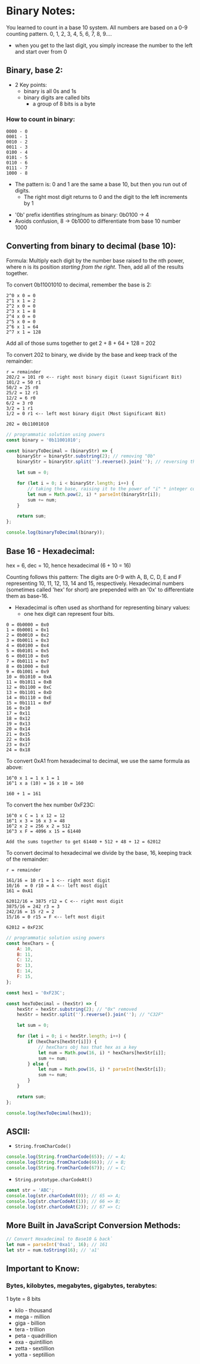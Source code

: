 # Binary Notes:

You learned to count in a base 10 system. All numbers are based on a 0-9 counting pattern.
0, 1, 2, 3, 4, 5, 6, 7, 8, 9....

-   when you get to the last digit, you simply increase the number to the left and start over from 0

## Binary, base 2:

-   2 Key points:
    -   binary is all 0s and 1s
    -   binary digits are called bits
        -   a group of 8 bits is a byte

### How to count in binary:

```
0000 - 0
0001 - 1
0010 - 2
0011 - 3
0100 - 4
0101 - 5
0110 - 6
0111 - 7
1000 - 8
```

-   The pattern is: 0 and 1 are the same a base 10, but then you run out of digits.
    -   The right most digit returns to 0 and the digit to the left increments by 1

*   '0b' prefix identifies string/num as binary: 0b0100 -> 4
*   Avoids confusion, 8 -> 0b1000 to differentiate from base 10 number 1000

## Converting from binary to decimal (base 10):

Formula: Multiply each digit by the number base raised to the nth power, where n
is its position _starting from the right_. Then, add all of the results together.

To convert 0b11001010 to decimal, remember the base is 2:

```
2^0 x 0 = 0
2^1 x 1 = 2
2^2 x 0 = 0
2^3 x 1 = 8
2^4 x 0 = 0
2^5 x 0 = 0
2^6 x 1 = 64
2^7 x 1 = 128
```

Add all of those sums together to get 2 + 8 + 64 + 128 = 202

To convert 202 to binary, we divide by the base and keep track of the remainder:

```
r = remainder
202/2 = 101 r0 <-- right most binary digit (Least Significant Bit)
101/2 = 50 r1
50/2 = 25 r0
25/2 = 12 r1
12/2 = 6 r0
6/2 = 3 r0
3/2 = 1 r1
1/2 = 0 r1 <-- left most binary digit (Most Significant Bit)

202 = 0b11001010
```

```javascript
// programmatic solution using powers
const binary = '0b11001010';

const binaryToDecimal = (binaryStr) => {
    binaryStr = binaryStr.substring(2); // removing "0b"
    binaryStr = binaryStr.split('').reverse().join(''); // reversing the string to start at "right most digit", now left

    let sum = 0;

    for (let i = 0; i < binaryStr.length; i++) {
        // taking the base, raising it to the power of "i" * integer converted from string number
        let num = Math.pow(2, i) * parseInt(binaryStr[i]);
        sum += num;
    }

    return sum;
};

console.log(binaryToDecimal(binary));
```

## Base 16 - Hexadecimal:

hex = 6, dec = 10, hence hexadecimal (6 + 10 = 16)

Counting follows this pattern:
The digits are 0-9 with A, B, C, D, E and F representing 10, 11, 12, 13, 14 and 15, respectively. Hexadecimal numbers (sometimes called 'hex' for short) are prepended with an '0x' to differentiate them as base-16.

-   Hexadecimal is often used as shorthand for representing binary values:
    -   one hex digit can represent four bits.

```
0 = 0b0000 = 0x0
1 = 0b0001 = 0x1
2 = 0b0010 = 0x2
3 = 0b0011 = 0x3
4 = 0b0100 = 0x4
5 = 0b0101 = 0x5
6 = 0b0110 = 0x6
7 = 0b0111 = 0x7
8 = 0b1000 = 0x8
9 = 0b1001 = 0x9
10 = 0b1010 = 0xA
11 = 0b1011 = 0xB
12 = 0b1100 = 0xC
13 = 0b1101 = 0xD
14 = 0b1110 = 0xE
15 = 0b1111 = 0xF
16 = 0x10
17 = 0x11
18 = 0x12
19 = 0x13
20 = 0x14
21 = 0x15
22 = 0x16
23 = 0x17
24 = 0x18
```

To convert 0xA1 from hexadecimal to decimal, we use the same formula as above:

```
16^0 x 1 = 1 x 1 = 1
16^1 x a (10) = 16 x 10 = 160

160 + 1 = 161
```

To convert the hex number 0xF23C:

```
16^0 x C = 1 x 12 = 12
16^1 x 3 = 16 x 3 = 48
16^2 x 2 = 256 x 2 = 512
16^3 x F = 4096 x 15 = 61440

Add the sums together to get 61440 + 512 + 48 + 12 = 62012
```

To convert decimal to hexadecimal we divide by the base, 16, keeping track of the remainder:

```
r = remainder

161/16 = 10 r1 = 1 <-- right most digit
10/16  = 0 r10 = A <-- left most digit
161 = 0xA1

62012/16 = 3875 r12 = C <-- right most digit
3875/16 = 242 r3 = 3
242/16 = 15 r2 = 2
15/16 = 0 r15 = F <-- left most digit

62012 = 0xF23C
```

```javascript
// programmatic solution using powers
const hexChars = {
    A: 10,
    B: 11,
    C: 12,
    D: 13,
    E: 14,
    F: 15,
};

const hex1 = '0xF23C';

const hexToDecimal = (hexStr) => {
    hexStr = hexStr.substring(2); // "0x" removed
    hexStr = hexStr.split('').reverse().join(''); // "C32F"

    let sum = 0;

    for (let i = 0; i < hexStr.length; i++) {
        if (hexChars[hexStr[i]]) {
            // hexChars obj has that hex as a key
            let num = Math.pow(16, i) * hexChars[hexStr[i]];
            sum += num;
        } else {
            let num = Math.pow(16, i) * parseInt(hexStr[i]);
            sum += num;
        }
    }

    return sum;
};

console.log(hexToDecimal(hex1));
```

## ASCII:

-   `String.fromCharCode()`

```javascript
console.log(String.fromCharCode(65)); // = A;
console.log(String.fromCharCode(66)); // = B;
console.log(String.fromCharCode(67)); // = C;
```

-   `String.prototype.charCodeAt()`

```javascript
const str = 'ABC';
console.log(str.charCodeAt(0)); // 65 => A;
console.log(str.charCodeAt(1)); // 66 => B;
console.log(str.charCodeAt(2)); // 67 => C;
```

## More Built in JavaScript Conversion Methods:

```javascript
// Convert Hexadecimal to Base10 & back`
let num = parseInt('0xa1', 16); // 161
let str = num.toString(16); // 'a1'
```

## Important to Know:

### Bytes, kilobytes, megabytes, gigabytes, terabytes:

1 byte = 8 bits

-   kilo - thousand
-   mega - million
-   giga - billion
-   tera - trillion
-   peta - quadrillion
-   exa - quintillion
-   zetta - sextillion
-   yotta - septillion
